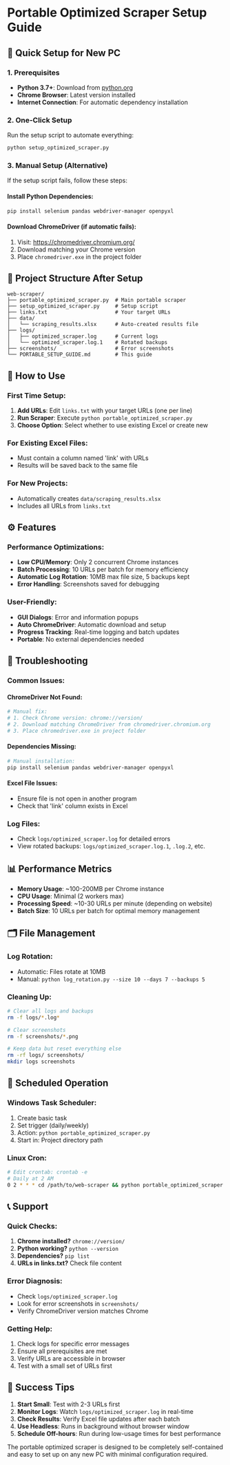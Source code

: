 # Portable Optimized Scraper Setup Guide

## 🚀 Quick Setup for New PC

### 1. Prerequisites
- **Python 3.7+**: Download from [python.org](https://python.org)
- **Chrome Browser**: Latest version installed
- **Internet Connection**: For automatic dependency installation

### 2. One-Click Setup
Run the setup script to automate everything:
```bash
python setup_optimized_scraper.py
```

### 3. Manual Setup (Alternative)
If the setup script fails, follow these steps:

#### Install Python Dependencies:
```bash
pip install selenium pandas webdriver-manager openpyxl
```

#### Download ChromeDriver (if automatic fails):
1. Visit: https://chromedriver.chromium.org/
2. Download matching your Chrome version
3. Place `chromedriver.exe` in the project folder

## 📁 Project Structure After Setup
```
web-scraper/
├── portable_optimized_scraper.py  # Main portable scraper
├── setup_optimized_scraper.py     # Setup script
├── links.txt                      # Your target URLs
├── data/
│   └── scraping_results.xlsx      # Auto-created results file
├── logs/
│   ├── optimized_scraper.log      # Current logs
│   └── optimized_scraper.log.1    # Rotated backups
├── screenshots/                   # Error screenshots
└── PORTABLE_SETUP_GUIDE.md        # This guide
```

## 🎯 How to Use

### First Time Setup:
1. **Add URLs**: Edit `links.txt` with your target URLs (one per line)
2. **Run Scraper**: Execute `python portable_optimized_scraper.py`
3. **Choose Option**: Select whether to use existing Excel or create new

### For Existing Excel Files:
- Must contain a column named 'link' with URLs
- Results will be saved back to the same file

### For New Projects:
- Automatically creates `data/scraping_results.xlsx`
- Includes all URLs from `links.txt`

## ⚙️ Features

### Performance Optimizations:
- **Low CPU/Memory**: Only 2 concurrent Chrome instances
- **Batch Processing**: 10 URLs per batch for memory efficiency
- **Automatic Log Rotation**: 10MB max file size, 5 backups kept
- **Error Handling**: Screenshots saved for debugging

### User-Friendly:
- **GUI Dialogs**: Error and information popups
- **Auto ChromeDriver**: Automatic download and setup
- **Progress Tracking**: Real-time logging and batch updates
- **Portable**: No external dependencies needed

## 🔧 Troubleshooting

### Common Issues:

#### ChromeDriver Not Found:
```bash
# Manual fix:
# 1. Check Chrome version: chrome://version/
# 2. Download matching ChromeDriver from chromedriver.chromium.org
# 3. Place chromedriver.exe in project folder
```

#### Dependencies Missing:
```bash
# Manual installation:
pip install selenium pandas webdriver-manager openpyxl
```

#### Excel File Issues:
- Ensure file is not open in another program
- Check that 'link' column exists in Excel

### Log Files:
- Check `logs/optimized_scraper.log` for detailed errors
- View rotated backups: `logs/optimized_scraper.log.1`, `.log.2`, etc.

## 📊 Performance Metrics

- **Memory Usage**: ~100-200MB per Chrome instance
- **CPU Usage**: Minimal (2 workers max)
- **Processing Speed**: ~10-30 URLs per minute (depending on website)
- **Batch Size**: 10 URLs per batch for optimal memory management

## 🗂️ File Management

### Log Rotation:
- Automatic: Files rotate at 10MB
- Manual: `python log_rotation.py --size 10 --days 7 --backups 5`

### Cleaning Up:
```bash
# Clear all logs and backups
rm -f logs/*.log*

# Clear screenshots
rm -f screenshots/*.png

# Keep data but reset everything else
rm -rf logs/ screenshots/
mkdir logs screenshots
```

## 🔄 Scheduled Operation

### Windows Task Scheduler:
1. Create basic task
2. Set trigger (daily/weekly)
3. Action: `python portable_optimized_scraper.py`
4. Start in: Project directory path

### Linux Cron:
```bash
# Edit crontab: crontab -e
# Daily at 2 AM
0 2 * * * cd /path/to/web-scraper && python portable_optimized_scraper.py
```

## 📞 Support

### Quick Checks:
1. **Chrome installed?** `chrome://version/`
2. **Python working?** `python --version`
3. **Dependencies?** `pip list`
4. **URLs in links.txt?** Check file content

### Error Diagnosis:
- Check `logs/optimized_scraper.log`
- Look for error screenshots in `screenshots/`
- Verify ChromeDriver version matches Chrome

### Getting Help:
1. Check logs for specific error messages
2. Ensure all prerequisites are met
3. Verify URLs are accessible in browser
4. Test with a small set of URLs first

## 🎉 Success Tips

1. **Start Small**: Test with 2-3 URLs first
2. **Monitor Logs**: Watch `logs/optimized_scraper.log` in real-time
3. **Check Results**: Verify Excel file updates after each batch
4. **Use Headless**: Runs in background without browser window
5. **Schedule Off-hours**: Run during low-usage times for best performance

The portable optimized scraper is designed to be completely self-contained and easy to set up on any new PC with minimal configuration required.
